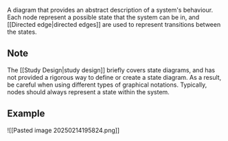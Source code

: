 A diagram that provides an abstract description of a system's behaviour. Each node represent a possible state that the system can be in, and [[Directed edge|directed edges]] are used to represent transitions between the states.
## Note
The [[Study Design|study design]] briefly covers state diagrams, and has not provided a rigorous way to define or create a state diagram. As a result, be careful when using different types of graphical notations. Typically, nodes should always represent a state within the system.
## Example
![[Pasted image 20250214195824.png]]